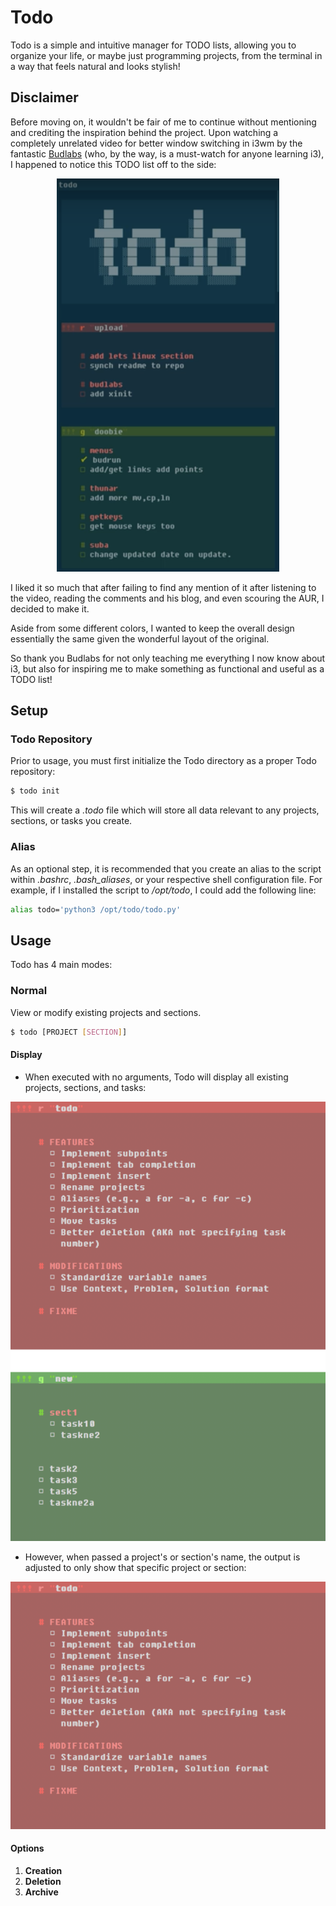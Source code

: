 # Todo
Todo is a simple and intuitive manager for TODO lists, allowing you to organize your life, or maybe just programming projects, from the terminal in a way that feels natural and looks stylish!

## Disclaimer
Before moving on, it wouldn't be fair of me to continue without mentioning and crediting the inspiration behind the project. Upon watching a completely unrelated video for better window switching in i3wm by the fantastic [Budlabs](https://www.youtube.com/channel/UCi8XrDg1bK_MJ0goOnbpTMQ) (who, by the way, is a must-watch for anyone learning i3), I happened to notice this TODO list off to the side:

<p align="center">
  <img src="images/budlabs_todo.png">
</p>

I liked it so much that after failing to find any mention of it after listening to the video, reading the comments and his blog, and even scouring the AUR, I decided to make it.

Aside from some different colors, I wanted to keep the overall design essentially the same given the wonderful layout of the original.

So thank you Budlabs for not only teaching me everything I now know about i3, but also for inspiring me to make something as functional and useful as a TODO list!

## Setup
### Todo Repository
Prior to usage, you must first initialize the Todo directory as a proper Todo repository:

```sh
$ todo init
```

This will create a *.todo* file which will store all data relevant to any projects, sections, or tasks you create.

### Alias
As an optional step, it is recommended that you create an alias to the script within *.bashrc*, *.bash_aliases*, or your respective shell configuration file. For example, if I installed the script to */opt/todo*, I could add the following line:

```sh
alias todo='python3 /opt/todo/todo.py'
```

## Usage
Todo has 4 main modes:
### Normal

View or modify existing projects and sections.

```sh
$ todo [PROJECT [SECTION]]
```

#### Display
   - When executed with no arguments, Todo will display all existing projects, sections, and tasks:

<p align="center">
  <img src="images/todo_all.png">
</p>

   - However, when passed a project's or section's name, the output is adjusted to only show that specific project or section:

<p align="center">
  <img src="images/todo_specific.png">
</p>

#### Options
1. **Creation**
2. **Deletion**
3. **Archive**